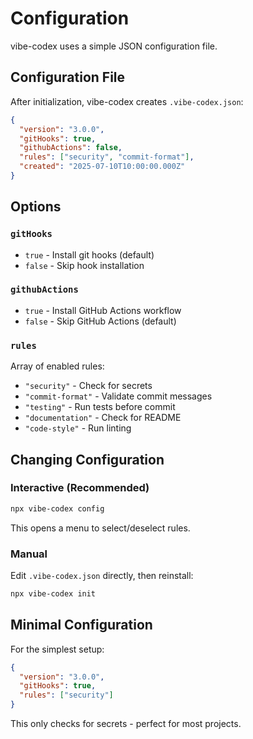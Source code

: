 # Configuration

vibe-codex uses a simple JSON configuration file.

## Configuration File

After initialization, vibe-codex creates `.vibe-codex.json`:

```json
{
  "version": "3.0.0",
  "gitHooks": true,
  "githubActions": false,
  "rules": ["security", "commit-format"],
  "created": "2025-07-10T10:00:00.000Z"
}
```

## Options

### `gitHooks`
- `true` - Install git hooks (default)
- `false` - Skip hook installation

### `githubActions`
- `true` - Install GitHub Actions workflow
- `false` - Skip GitHub Actions (default)

### `rules`
Array of enabled rules:
- `"security"` - Check for secrets
- `"commit-format"` - Validate commit messages
- `"testing"` - Run tests before commit
- `"documentation"` - Check for README
- `"code-style"` - Run linting

## Changing Configuration

### Interactive (Recommended)
```bash
npx vibe-codex config
```

This opens a menu to select/deselect rules.

### Manual
Edit `.vibe-codex.json` directly, then reinstall:
```bash
npx vibe-codex init
```

## Minimal Configuration

For the simplest setup:
```json
{
  "version": "3.0.0",
  "gitHooks": true,
  "rules": ["security"]
}
```

This only checks for secrets - perfect for most projects.
